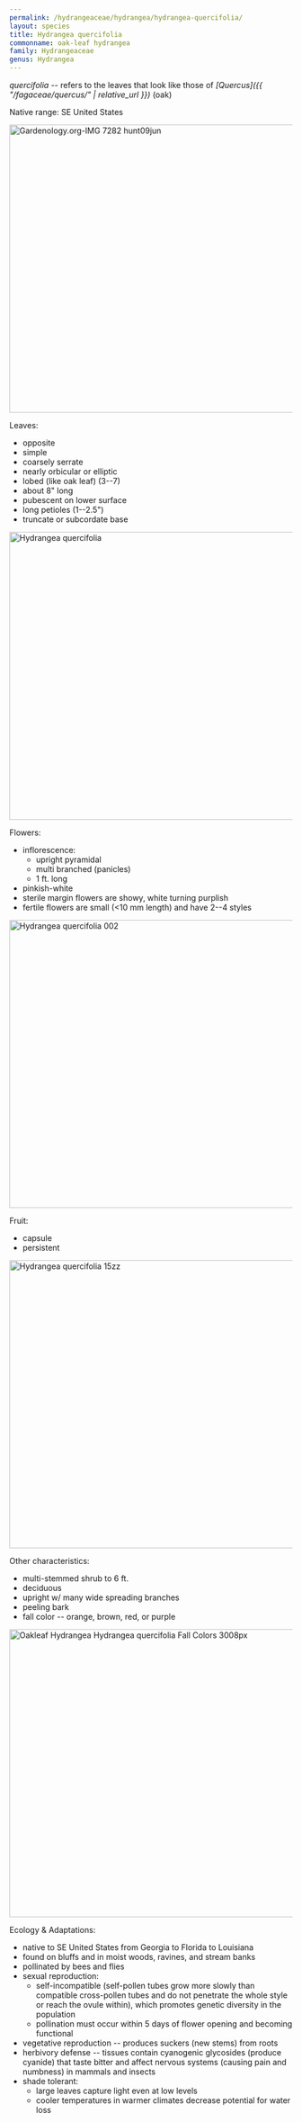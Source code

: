 ```yaml
---
permalink: /hydrangeaceae/hydrangea/hydrangea-quercifolia/
layout: species
title: Hydrangea quercifolia
commonname: oak-leaf hydrangea
family: Hydrangeaceae
genus: Hydrangea
---
```


*quercifolia* -- refers to the leaves that look like those of *[Quercus]({{ "/fagaceae/quercus/" | relative_url }})* (oak)

Native range: SE United States

<a title="Raffi Kojian / CC BY-SA (https://creativecommons.org/licenses/by-sa/3.0)" href="https://commons.wikimedia.org/wiki/File:Gardenology.org-IMG_7282_hunt09jun.jpg"><img width="512" alt="Gardenology.org-IMG 7282 hunt09jun" src="https://upload.wikimedia.org/wikipedia/commons/thumb/4/4c/Gardenology.org-IMG_7282_hunt09jun.jpg/512px-Gardenology.org-IMG_7282_hunt09jun.jpg"></a>

Leaves:
  - opposite
  - simple
  - coarsely serrate
  - nearly orbicular or elliptic
  - lobed (like oak leaf) (3--7)
  - about 8" long
  - pubescent on lower surface
  - long petioles (1--2.5")
  - truncate or subcordate base

<a title="A. Barra / CC BY (https://creativecommons.org/licenses/by/3.0)" href="https://commons.wikimedia.org/wiki/File:Hydrangea_quercifolia.jpg"><img width="512" alt="Hydrangea quercifolia" src="https://upload.wikimedia.org/wikipedia/commons/thumb/d/dc/Hydrangea_quercifolia.jpg/512px-Hydrangea_quercifolia.jpg"></a>

Flowers:
  - inflorescence:
    - upright pyramidal
    - multi branched (panicles)
    - 1 ft. long
  - pinkish-white
  - sterile margin flowers are showy, white turning purplish
  - fertile flowers are small (<10 mm length) and have 2--4 styles

<a title="H. Zell / CC BY-SA (https://creativecommons.org/licenses/by-sa/3.0)" href="https://commons.wikimedia.org/wiki/File:Hydrangea_quercifolia_002.JPG"><img width="512" alt="Hydrangea quercifolia 002" src="https://upload.wikimedia.org/wikipedia/commons/thumb/2/2c/Hydrangea_quercifolia_002.JPG/512px-Hydrangea_quercifolia_002.JPG"></a>

Fruit:
  - capsule
  - persistent

<a title="Photo by David J. Stang / CC BY-SA (https://creativecommons.org/licenses/by-sa/4.0)" href="https://commons.wikimedia.org/wiki/File:Hydrangea_quercifolia_15zz.jpg"><img width="512" alt="Hydrangea quercifolia 15zz" src="https://upload.wikimedia.org/wikipedia/commons/thumb/5/5b/Hydrangea_quercifolia_15zz.jpg/512px-Hydrangea_quercifolia_15zz.jpg"></a>

Other characteristics:
  - multi-stemmed shrub to 6 ft.
  - deciduous
  - upright w/ many wide spreading branches
  - peeling bark
  - fall color -- orange, brown, red, or purple

<a title="Photo by and (c)2008 Derek Ramsey (Ram-Man).  Co-attribution must be given to the Chanticleer Garden. / CC BY-SA (http://creativecommons.org/licenses/by-sa/3.0/)" href="https://commons.wikimedia.org/wiki/File:Oakleaf_Hydrangea_Hydrangea_quercifolia_Fall_Colors_3008px.jpg"><img width="512" alt="Oakleaf Hydrangea Hydrangea quercifolia Fall Colors 3008px" src="https://upload.wikimedia.org/wikipedia/commons/thumb/3/37/Oakleaf_Hydrangea_Hydrangea_quercifolia_Fall_Colors_3008px.jpg/512px-Oakleaf_Hydrangea_Hydrangea_quercifolia_Fall_Colors_3008px.jpg"></a>

Ecology & Adaptations:
  - native to SE United States from Georgia to Florida to Louisiana
  - found on bluffs and in moist woods, ravines, and stream banks
  - pollinated by bees and flies
  - sexual reproduction:
    - self-incompatible (self-pollen tubes grow more slowly than compatible cross-pollen tubes and do not penetrate the whole style or reach the ovule within), which promotes genetic diversity in the population
    - pollination must occur within 5 days of flower opening and becoming functional
  - vegetative reproduction -- produces suckers (new stems) from roots
  - herbivory defense -- tissues contain cyanogenic glycosides (produce cyanide) that taste bitter and affect nervous systems (causing pain and numbness) in mammals and insects
  - shade tolerant:
    - large leaves capture light even at low levels
    - cooler temperatures in warmer climates decrease potential for water loss

